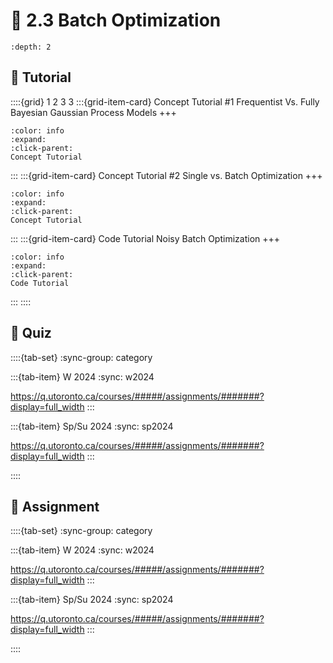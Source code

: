 # 🧩 2.3 Batch Optimization

```{contents}
:depth: 2
```

## 🔰 Tutorial

::::{grid} 1 2 3 3
:::{grid-item-card} Concept Tutorial \#1
Frequentist Vs. Fully Bayesian Gaussian Process Models
+++
```{button-link} https://honegumi.readthedocs.io/en/latest/curriculum/concepts/freq-vs-bayes/freq-vs-bayes.html
:color: info
:expand:
:click-parent:
Concept Tutorial
```
:::
:::{grid-item-card} Concept Tutorial \#2
Single vs. Batch Optimization
+++
```{button-link} https://honegumi.readthedocs.io/en/latest/curriculum/concepts/batch/single-vs-batch.html
:color: info
:expand:
:click-parent:
Concept Tutorial
```
:::
:::{grid-item-card} Code Tutorial
Noisy Batch Optimization
+++
```{button-link} https://honegumi.readthedocs.io/en/latest/curriculum/tutorials/batch/batch-bo-tutorial.html
:color: info
:expand:
:click-parent:
Code Tutorial
```
:::
::::

## 🚀 Quiz

::::{tab-set}
:sync-group: category

:::{tab-item} W 2024
:sync: w2024

https://q.utoronto.ca/courses/#####/assignments/#######?display=full_width
:::

:::{tab-item} Sp/Su 2024
:sync: sp2024

https://q.utoronto.ca/courses/#####/assignments/#######?display=full_width
:::

::::

## 📄 Assignment

::::{tab-set}
:sync-group: category

:::{tab-item} W 2024
:sync: w2024

https://q.utoronto.ca/courses/#####/assignments/#######?display=full_width
:::

:::{tab-item} Sp/Su 2024
:sync: sp2024

https://q.utoronto.ca/courses/#####/assignments/#######?display=full_width
:::

::::
